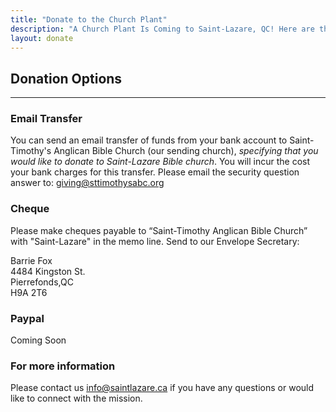 ```yaml
---
title: "Donate to the Church Plant"
description: "A Church Plant Is Coming to Saint-Lazare, QC! Here are the informations if you are called to donate."
layout: donate
---
```

## Donation Options
----
### Email Transfer

You can send an email transfer of funds from your bank account to Saint-Timothy's Anglican Bible Church (our sending church), *specifying that you would like to donate to Saint-Lazare Bible church*. You will incur the cost your bank charges for this transfer. Please email the security question answer to: giving@sttimothysabc.org

### Cheque

Please make cheques payable to “Saint-Timothy Anglican Bible Church” with "Saint-Lazare" in the memo line. Send to our Envelope Secretary: 

Barrie Fox  
4484 Kingston St.  
Pierrefonds,QC  
H9A 2T6 


### Paypal

Coming Soon

### For more information

Please contact us info@saintlazare.ca if you have any questions or would like to connect with the mission.